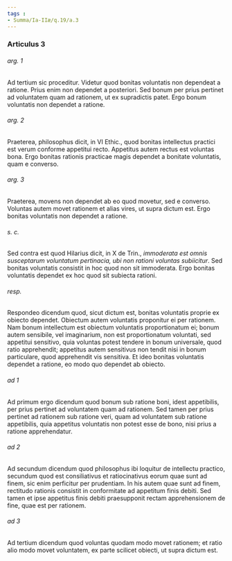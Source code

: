 ```yaml
---
tags : 
- Summa/Ia-IIæ/q.19/a.3
---
```


### Articulus 3

###### arg. 1
Ad tertium sic proceditur. Videtur quod bonitas voluntatis non dependeat a ratione. Prius enim non dependet a posteriori. Sed bonum per prius pertinet ad voluntatem quam ad rationem, ut ex supradictis patet. Ergo bonum voluntatis non dependet a ratione.

###### arg. 2
Praeterea, philosophus dicit, in VI Ethic., quod bonitas intellectus practici est verum conforme appetitui recto. Appetitus autem rectus est voluntas bona. Ergo bonitas rationis practicae magis dependet a bonitate voluntatis, quam e converso.

###### arg. 3
Praeterea, movens non dependet ab eo quod movetur, sed e converso. Voluntas autem movet rationem et alias vires, ut supra dictum est. Ergo bonitas voluntatis non dependet a ratione.

###### s. c.
Sed contra est quod Hilarius dicit, in X de Trin., *immoderata est omnis susceptarum voluntatum pertinacia, ubi non rationi voluntas subiicitur*. Sed bonitas voluntatis consistit in hoc quod non sit immoderata. Ergo bonitas voluntatis dependet ex hoc quod sit subiecta rationi.

###### resp.
Respondeo dicendum quod, sicut dictum est, bonitas voluntatis proprie ex obiecto dependet. Obiectum autem voluntatis proponitur ei per rationem. Nam bonum intellectum est obiectum voluntatis proportionatum ei; bonum autem sensibile, vel imaginarium, non est proportionatum voluntati, sed appetitui sensitivo, quia voluntas potest tendere in bonum universale, quod ratio apprehendit; appetitus autem sensitivus non tendit nisi in bonum particulare, quod apprehendit vis sensitiva. Et ideo bonitas voluntatis dependet a ratione, eo modo quo dependet ab obiecto.

###### ad 1
Ad primum ergo dicendum quod bonum sub ratione boni, idest appetibilis, per prius pertinet ad voluntatem quam ad rationem. Sed tamen per prius pertinet ad rationem sub ratione veri, quam ad voluntatem sub ratione appetibilis, quia appetitus voluntatis non potest esse de bono, nisi prius a ratione apprehendatur.

###### ad 2
Ad secundum dicendum quod philosophus ibi loquitur de intellectu practico, secundum quod est consiliativus et ratiocinativus eorum quae sunt ad finem, sic enim perficitur per prudentiam. In his autem quae sunt ad finem, rectitudo rationis consistit in conformitate ad appetitum finis debiti. Sed tamen et ipse appetitus finis debiti praesupponit rectam apprehensionem de fine, quae est per rationem.

###### ad 3
Ad tertium dicendum quod voluntas quodam modo movet rationem; et ratio alio modo movet voluntatem, ex parte scilicet obiecti, ut supra dictum est.

